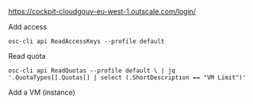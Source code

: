 
https://cockpit-cloudgouv-eu-west-1.outscale.com/login/


Add access

    osc-cli api ReadAccessKeys --profile default

Read quota

    osc-cli api ReadQuotas --profile default \ | jq '.QuotaTypes[].Quotas[] | select (.ShortDescription == "VM Limit")'

Add a VM (instance)
